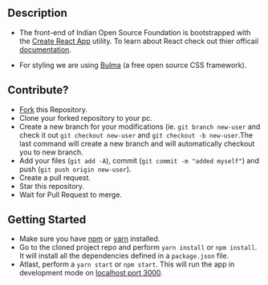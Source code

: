 ## Description

* The front-end of Indian Open Source Foundation is bootstrapped with the [Create React App](https://github.com/facebook/create-react-app) utility. To learn about React check out thier officail [documentation](https://reactjs.org/).

* For styling we are using [Bulma](https://bulma.io/) (a free open source CSS framework).

## Contribute?

* [Fork](https://github.com/IndianOpenSourceFoundation/iosf-website) this Repository.
* Clone your forked repository to your pc. 
* Create a new branch for your modifications (ie. ```git branch new-user``` and check it out ```git checkout new-user``` and ```git checkout -b new-user```.The last command will create a new branch and will automatically checkout you to new branch.
* Add your files (```git add -A```), commit (```git commit -m "added myself"```) and push (```git push origin new-user```).
* Create a pull request.
* Star this repository.
* Wait for Pull Request to merge.

## Getting Started 

* Make sure you have [npm](https://www.npmjs.com/) or [yarn](https://classic.yarnpkg.com/lang/en/) installed.
* Go to the cloned project repo and perform `yarn install` or `npm install`. It will install all the dependencies defined in a `package.json` file.
* Atlast, perform a `yarn start` or `npm start`. This will run the app in development mode on [localhost port 3000]( http://localhost:3000 ).
